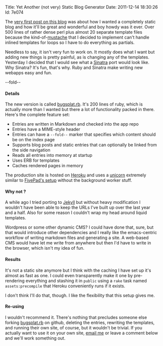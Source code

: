 Title: Yet Another (not very) Static Blog Generator
Date:  2011-12-14 18:30:26
Id:    7e074

The [very first post on this blog][firstpost] was about how I wanted a completely static blog and how it'll be great and wonderful and boy howdy was it ever. Over 500 lines of rather dense perl plus almost 20 separate template files because the kind-of-[mustache][] that I decided to implement can't handle inlined templates for loops so I have to do everything as partials. 

Needless to say, it isn't very fun to work on. It mostly does what I want but adding new things is pretty painful, as is changing any of the templates. Yesterday I decided that I would see what a [Sinatra][] port would look like. Why Sinatra? It's fun, that's why. Ruby and Sinatra make writing new webapps easy and fun.

[firstpost]: /2010-03-28-yet-another-static-html-generator.html
[mustache]: http://mustache.github.com/
[Sinatra]: http://www.sinatrarb.com/
[bugsplat.rb]: http://github.com/peterkeen/bugsplat.rb
[Heroku]: http://www.heroku.com
[unicorn]: http://unicorn.bogomips.org/
[concurrency]: http://bugsplat.info/2011-11-27-concurrency-on-heroku-cedar.html
[Jekyll]: https://github.com/mojombo/jekyll

--fold--

#### Details

The new version is called [bugsplat.rb][]. It's 200 lines of ruby, which is actually more than I wanted but there a lot of functionality packed in there. Here's the complete feature set:

* Entries are written in Markdown and checked into the app repo
* Entries have a MIME-style header
* Entries can have a `--fold--` marker that specifies which content should be on the index page
* Supports blog posts and static entries that can optionally be linked from the side navigation
* Reads all entries into memory at startup
* Uses ERB for templates
* Caches rendered pages in memory

The production site is hosted on [Heroku][] and uses a [unicorn][] extremely similar to [FivePad's setup][concurrency] without the background worker stuff.

#### Why not <any other blog engine>?

A while ago I tried porting to [Jekyll][] but without heavy modification I wouldn't have been able to keep the URLs I've built up over the last year and a half. Also for some reason I couldn't wrap my head around liquid templates.

Wordpress or some other dynamic CMS? I could have done that, sure, but that would introduce other dependencies and I really like the emacs-centric workflow of writing markdown files and generating a site. A web-based CMS would have let me write from anywhere but then I'd have to write in the browser, which isn't my idea of fun.

#### Results

It's not a static site anymore but I think with the caching I have set up it's almost as fast as one. I could even transparently make it one by pre-rendering everything and stashing it in `public` using a `rake` task named `assets:precompile` that Heroku conveniently runs if it exists.

I don't think I'll do that, though. I like the flexibility that this setup gives me. 

#### Re-using

I wouldn't recommend it. There's nothing that precludes someone else forking [bugsplat.rb][] on github, deleting the entries, rewriting the templates, and running their own site, of course, but it wouldn't be trivial. If you actually want to use it on your own site, [email me](mailto:pete@bugsplat.info) or leave a comment below and we'll work something out.
